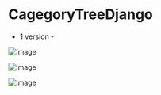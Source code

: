 # CagegoryTreeDjango

- 1 version -
  
![image](https://github.com/Jaswine/CagegoryTreeDjango/assets/82625479/0406e5a3-e296-473e-b9c0-c27c67999305)

![image](https://github.com/Jaswine/CagegoryTreeDjango/assets/82625479/cf292fd1-6e20-448e-938d-77499f1962c6)

![image](https://github.com/Jaswine/CagegoryTreeDjango/assets/82625479/8ba8f208-a52d-417e-966e-db3881679428)
